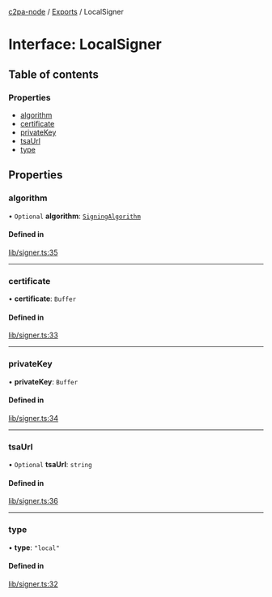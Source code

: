 [c2pa-node](../README.md) / [Exports](../modules.md) / LocalSigner

# Interface: LocalSigner

## Table of contents

### Properties

- [algorithm](LocalSigner.md#algorithm)
- [certificate](LocalSigner.md#certificate)
- [privateKey](LocalSigner.md#privatekey)
- [tsaUrl](LocalSigner.md#tsaurl)
- [type](LocalSigner.md#type)

## Properties

### algorithm

• `Optional` **algorithm**: [`SigningAlgorithm`](../enums/SigningAlgorithm.md)

#### Defined in

[lib/signer.ts:35](https://github.com/contentauth/c2pa-node/blob/fb1d732/js-src/lib/signer.ts#L35)

___

### certificate

• **certificate**: `Buffer`

#### Defined in

[lib/signer.ts:33](https://github.com/contentauth/c2pa-node/blob/fb1d732/js-src/lib/signer.ts#L33)

___

### privateKey

• **privateKey**: `Buffer`

#### Defined in

[lib/signer.ts:34](https://github.com/contentauth/c2pa-node/blob/fb1d732/js-src/lib/signer.ts#L34)

___

### tsaUrl

• `Optional` **tsaUrl**: `string`

#### Defined in

[lib/signer.ts:36](https://github.com/contentauth/c2pa-node/blob/fb1d732/js-src/lib/signer.ts#L36)

___

### type

• **type**: ``"local"``

#### Defined in

[lib/signer.ts:32](https://github.com/contentauth/c2pa-node/blob/fb1d732/js-src/lib/signer.ts#L32)
